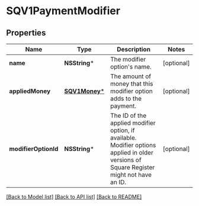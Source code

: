 # SQV1PaymentModifier

## Properties
Name | Type | Description | Notes
------------ | ------------- | ------------- | -------------
**name** | **NSString*** | The modifier option&#39;s name. | [optional] 
**appliedMoney** | [**SQV1Money***](SQV1Money.md) | The amount of money that this modifier option adds to the payment. | [optional] 
**modifierOptionId** | **NSString*** | The ID of the applied modifier option, if available. Modifier options applied in older versions of Square Register might not have an ID. | [optional] 

[[Back to Model list]](../README.md#documentation-for-models) [[Back to API list]](../README.md#documentation-for-api-endpoints) [[Back to README]](../README.md)


